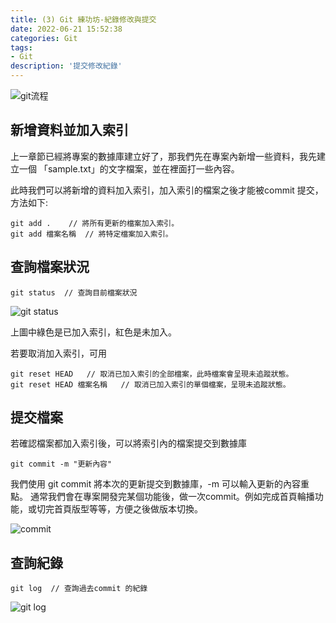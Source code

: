 ```yaml
---
title: (3) Git 練功坊-紀錄修改與提交
date: 2022-06-21 15:52:38
categories: Git
tags: 
- Git
description: '提交修改紀錄'
---
```


![git流程](https://miro.medium.com/max/1400/0*adRfjDwIz9wuzSTb)

## 新增資料並加入索引

上一章節已經將專案的數據庫建立好了，那我們先在專案內新增一些資料，我先建立一個 「sample.txt」的文字檔案，並在裡面打一些內容。

此時我們可以將新增的資料加入索引，加入索引的檔案之後才能被commit 提交，方法如下:

```
git add .    // 將所有更新的檔案加入索引。
git add 檔案名稱  // 將特定檔案加入索引。
```

## 查詢檔案狀況

```
git status  // 查詢目前檔案狀況
```

![git status](https://miro.medium.com/max/1268/1*0-Hunc2dByNVE3AeTQPTyQ.png)

上圖中綠色是已加入索引，紅色是未加入。

若要取消加入索引，可用

```
git reset HEAD   // 取消已加入索引的全部檔案，此時檔案會呈現未追蹤狀態。
git reset HEAD 檔案名稱   // 取消已加入索引的單個檔案，呈現未追蹤狀態。
```

## 提交檔案

若確認檔案都加入索引後，可以將索引內的檔案提交到數據庫

```
git commit -m "更新內容"
```

我們使用 git commit 將本次的更新提交到數據庫，-m 可以輸入更新的內容重點。
通常我們會在專案開發完某個功能後，做一次commit。例如完成首頁輪播功能，或切完首頁版型等等，方便之後做版本切換。

![commit](https://miro.medium.com/max/1400/1*rM-6FClWTQvcFPXmYmq8JQ.png)

## 查詢紀錄

```
git log  // 查詢過去commit 的紀錄
```

![git log](https://miro.medium.com/max/1400/1*qNvdGY6XePWNMA3h4a--LQ.png)






